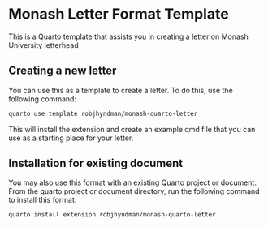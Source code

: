 # Monash Letter Format Template

This is a Quarto template that assists you in creating a letter on Monash University letterhead

## Creating a new letter

You can use this as a template to create a letter.
To do this, use the following command:

```bash
quarto use template robjhyndman/monash-quarto-letter
```

This will install the extension and create an example qmd file that you can use as a starting place for your letter.

## Installation for existing document

You may also use this format with an existing Quarto project or document.
From the quarto project or document directory, run the following command to install this format:

```bash
quarto install extension robjhyndman/monash-quarto-letter
```
